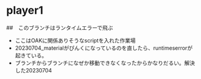 # player1
##　このブランチはランタイムエラーで飛ぶ
- ここはOAKに関係ありそうなscriptを入れた作業場
- 20230704_materialがぴんくになっているのを直したら、runtimeserrorが起きている。
- ブランチからブランチになぜか移動できなくなったからかなりだるい。解決した20230704
